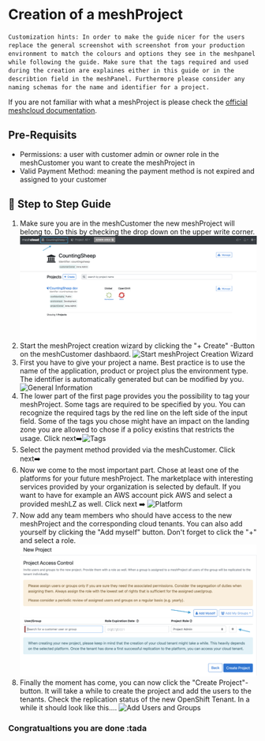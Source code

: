 # Creation of a meshProject

`Customization hints:
In order to make the guide nicer for the users replace the general screenshot with screenshot from your production environment to match the colours and options they see in the meshpanel while following the guide. Make sure that the tags required and used during the creation are explaines either in this guide or in the describtion field in the meshPanel. Furthermore please consider any naming schemas for the name and identifier for a project.`

If you are not familiar with what a meshProject is please check the [official meshcloud documentation](https://docs.meshcloud.io/docs/meshcloud.index.html).

## Pre-Requisits

- Permissions: a user with customer admin or owner role in the meshCustomer you want to create the meshProject in
- Valid Payment Method: meaning the payment method is not expired and assigned to your customer

## :shoe: Step to Step Guide

 1. Make sure you are in the meshCustomer the new meshProject will belong to. Do this by checking the drop down on the upper write corner.
![Select meshCustomer in the upper left corner](PickCustomer.png "Pick meshCustomer")
 2. Start the meshProject creation wizard by clicking the "+ Create" -Button on the meshCustomer dashbaord.
 ![Start meshProject Creation Wizard](StartWizard.png "Start Wizard")
 3. First you have to give your project a name. Best practice is to use the name of the application, product or project plus the environment type. The identifier is automatically generated but can be modified by you. ![General Information](PickaName.png "Naming")
 4. The lower part of the first page provides you the possibility to tag your meshProject. Some tags are required to be specified by you. You can recognize the required tags by the red line on the left side of the input field. Some of the tags you chose might have an impact on the landing zone you are allowed to chose if a policy existins that restricts the usage. Click next:arrow_right:![Tags](Tags.png "Various Tags")
 5. Select the payment method provided via the meshCustomer. Click next:arrow_right:
 6. Now we come to the most important part. Chose at least one of the platforms for your future meshProject. The marketplace with interesting services provided by your organization is selected by default. If you want to have for example an AWS account pick AWS and select a provided meshLZ as well. Click next :arrow_right: ![Platform](PlatformAndLZ.png "Platform and Landing Zone")
 7. Now add any team members who should have access to the new meshProject and the corresponding cloud tenants. You can also add yourself by clicking the "Add myself" button. Don't forget to click the "+" and select a role. ![Add Users and Groups](https://github.com/meshcloud/User-Guides/blob/cfbe2ccfd4fefed40e1468db2fc51e1ecda83cc9/assets/AddUsers.png "Add Users and Groups")
 8. Finally the moment has come, you can now click the "Create Project"-button. It will take a while to create the project and add the users to the tenants. Check the replication status of the new OpenShift Tenant. In a while it should look like this.... ![Add Users and Groups](ReplicationStatus.png "Add Users and Groups")

### Congratualtions you are done :tada
